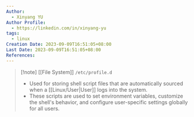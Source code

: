 ```yaml
---
Author:
  - Xinyang YU
Author Profile:
  - https://linkedin.com/in/xinyang-yu
tags:
  - linux
Creation Date: 2023-09-09T16:51:05+08:00
Last Date: 2023-09-09T16:51:05+08:00
References:
---
```

>[!note] [[File System]] ``/etc/profile.d``
>-  Used for storing shell script files that are automatically sourced when a [[Linux/User|User]] logs into the system. 
>- These scripts are used to set environment variables, customize the shell's behavior, and configure user-specific settings globally for all users.